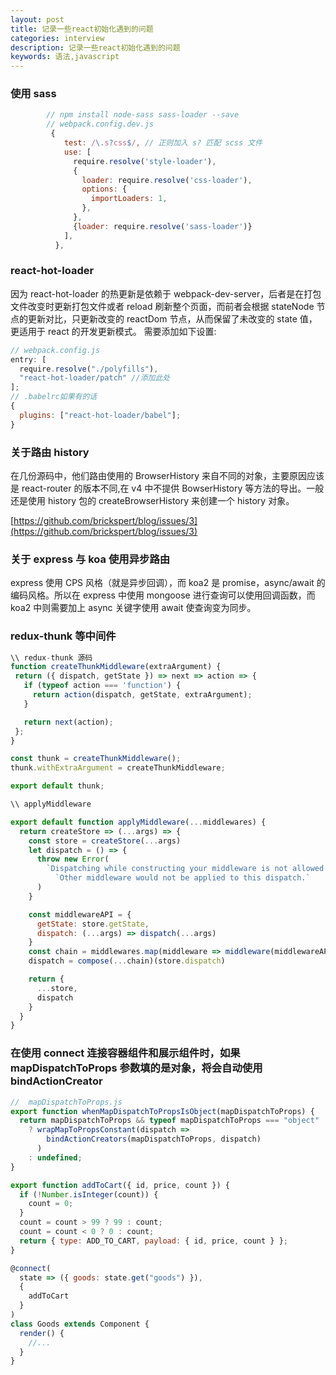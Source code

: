 ```yaml
---
layout: post
title: 记录一些react初始化遇到的问题
categories: interview
description: 记录一些react初始化遇到的问题
keywords: 语法,javascript
---
```


### 使用 sass

```js
        // npm install node-sass sass-loader --save
        // webpack.config.dev.js
         {
            test: /\.s?css$/, // 正则加入 s? 匹配 scss 文件
            use: [
              require.resolve('style-loader'),
              {
                loader: require.resolve('css-loader'),
                options: {
                  importLoaders: 1,
                },
              },
              {loader: require.resolve('sass-loader')}
            ],
          },
```

### react-hot-loader

因为 react-hot-loader 的热更新是依赖于 webpack-dev-server，后者是在打包文件改变时更新打包文件或者 reload 刷新整个页面，而前者会根据 stateNode 节点的更新对比，只更新改变的 reactDom 节点，从而保留了未改变的 state 值，更适用于 react 的开发更新模式。
需要添加如下设置:

```js
// webpack.config.js
entry: [
  require.resolve("./polyfills"),
  "react-hot-loader/patch" //添加此处
];
// .babelrc如果有的话
{
  plugins: ["react-hot-loader/babel"];
}
```

### 关于路由 history

在几份源码中，他们路由使用的 BrowserHistory 来自不同的对象，主要原因应该是 react-router 的版本不同,在 v4 中不提供 BowserHistory 等方法的导出。一般还是使用 history 包的 createBrowserHistory 来创建一个 history 对象。

[https://github.com/brickspert/blog/issues/3](https://github.com/brickspert/blog/issues/3)

### 关于 express 与 koa 使用异步路由

express 使用 CPS 风格（就是异步回调），而 koa2 是
promise，async/await 的编码风格。所以在 express 中使用 mongoose 进行查询可以使用回调函数，而 koa2 中则需要加上 async 关键字使用 await 使查询变为同步。

### redux-thunk 等中间件

```js
\\ redux-thunk 源码
function createThunkMiddleware(extraArgument) {
 return ({ dispatch, getState }) => next => action => {
   if (typeof action === 'function') {
     return action(dispatch, getState, extraArgument);
   }

   return next(action);
 };
}

const thunk = createThunkMiddleware();
thunk.withExtraArgument = createThunkMiddleware;

export default thunk;
```

```js
\\ applyMiddleware

export default function applyMiddleware(...middlewares) {
  return createStore => (...args) => {
    const store = createStore(...args)
    let dispatch = () => {
      throw new Error(
        `Dispatching while constructing your middleware is not allowed. ` +
          `Other middleware would not be applied to this dispatch.`
      )
    }

    const middlewareAPI = {
      getState: store.getState,
      dispatch: (...args) => dispatch(...args)
    }
    const chain = middlewares.map(middleware => middleware(middlewareAPI))
    dispatch = compose(...chain)(store.dispatch)

    return {
      ...store,
      dispatch
    }
  }
}
```

### 在使用 connect 连接容器组件和展示组件时，如果 mapDispatchToProps 参数填的是对象，将会自动使用 bindActionCreator

```js
//  mapDispatchToProps.js
export function whenMapDispatchToPropsIsObject(mapDispatchToProps) {
  return mapDispatchToProps && typeof mapDispatchToProps === "object"
    ? wrapMapToPropsConstant(dispatch =>
        bindActionCreators(mapDispatchToProps, dispatch)
      )
    : undefined;
}

export function addToCart({ id, price, count }) {
  if (!Number.isInteger(count)) {
    count = 0;
  }
  count = count > 99 ? 99 : count;
  count = count < 0 ? 0 : count;
  return { type: ADD_TO_CART, payload: { id, price, count } };
}

@connect(
  state => ({ goods: state.get("goods") }),
  {
    addToCart
  }
)
class Goods extends Component {
  render() {
    //...
  }
}
```
